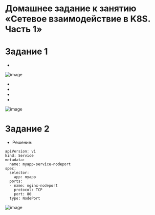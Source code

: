 
# Домашнее задание к занятию «Сетевое взаимодействие в K8S. Часть 1»



# Задание 1

*


![image](https://github.com/Dimarkle/DevOps/assets/118626944/793ffb29-74bd-49f9-a200-e71696f27fbe)


*
*
*
*

![image](https://github.com/Dimarkle/DevOps/assets/118626944/4591fb17-f85c-4ba7-a829-c398d89e220b)





# Задание 2

* Решение:
  
```
apiVersion: v1
kind: Service
metadata:
  name: myapp-service-nodeport
spec:
  selector:
    app: myapp
  ports:
  - name: nginx-nodeport
    protocol: TCP
    port: 80
  type: NodePort
```
![image](https://github.com/Dimarkle/DevOps/assets/118626944/45663eae-d750-4432-9fec-a4937b5483d5)

